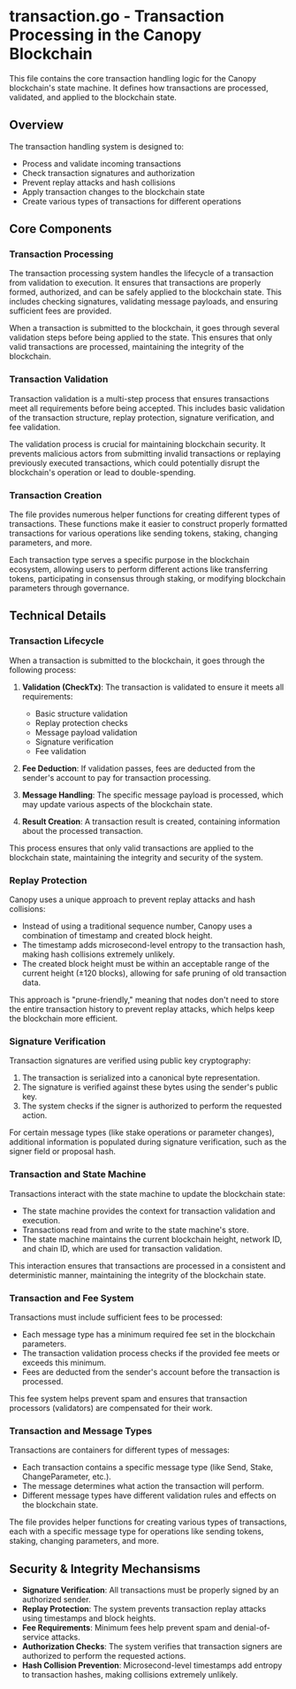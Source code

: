 # transaction.go - Transaction Processing in the Canopy Blockchain

This file contains the core transaction handling logic for the Canopy blockchain's state machine. It defines how transactions are processed, validated, and applied to the blockchain state.

## Overview

The transaction handling system is designed to:
- Process and validate incoming transactions
- Check transaction signatures and authorization
- Prevent replay attacks and hash collisions
- Apply transaction changes to the blockchain state
- Create various types of transactions for different operations

## Core Components

### Transaction Processing

The transaction processing system handles the lifecycle of a transaction from validation to execution. It ensures that transactions are properly formed, authorized, and can be safely applied to the blockchain state. This includes checking signatures, validating message payloads, and ensuring sufficient fees are provided.

When a transaction is submitted to the blockchain, it goes through several validation steps before being applied to the state. This ensures that only valid transactions are processed, maintaining the integrity of the blockchain.

### Transaction Validation

Transaction validation is a multi-step process that ensures transactions meet all requirements before being accepted. This includes basic validation of the transaction structure, replay protection, signature verification, and fee validation.

The validation process is crucial for maintaining blockchain security. It prevents malicious actors from submitting invalid transactions or replaying previously executed transactions, which could potentially disrupt the blockchain's operation or lead to double-spending.

### Transaction Creation

The file provides numerous helper functions for creating different types of transactions. These functions make it easier to construct properly formatted transactions for various operations like sending tokens, staking, changing parameters, and more.

Each transaction type serves a specific purpose in the blockchain ecosystem, allowing users to perform different actions like transferring tokens, participating in consensus through staking, or modifying blockchain parameters through governance.

## Technical Details

### Transaction Lifecycle

When a transaction is submitted to the blockchain, it goes through the following process:

1. **Validation (CheckTx)**: The transaction is validated to ensure it meets all requirements:
   - Basic structure validation
   - Replay protection checks
   - Message payload validation
   - Signature verification
   - Fee validation

2. **Fee Deduction**: If validation passes, fees are deducted from the sender's account to pay for transaction processing.

3. **Message Handling**: The specific message payload is processed, which may update various aspects of the blockchain state.

4. **Result Creation**: A transaction result is created, containing information about the processed transaction.

This process ensures that only valid transactions are applied to the blockchain state, maintaining the integrity and security of the system.

### Replay Protection

Canopy uses a unique approach to prevent replay attacks and hash collisions:

- Instead of using a traditional sequence number, Canopy uses a combination of timestamp and created block height.
- The timestamp adds microsecond-level entropy to the transaction hash, making hash collisions extremely unlikely.
- The created block height must be within an acceptable range of the current height (±120 blocks), allowing for safe pruning of old transaction data.

This approach is "prune-friendly," meaning that nodes don't need to store the entire transaction history to prevent replay attacks, which helps keep the blockchain more efficient.

### Signature Verification

Transaction signatures are verified using public key cryptography:

1. The transaction is serialized into a canonical byte representation.
2. The signature is verified against these bytes using the sender's public key.
3. The system checks if the signer is authorized to perform the requested action.

For certain message types (like stake operations or parameter changes), additional information is populated during signature verification, such as the signer field or proposal hash.

### Transaction and State Machine

Transactions interact with the state machine to update the blockchain state:

- The state machine provides the context for transaction validation and execution.
- Transactions read from and write to the state machine's store.
- The state machine maintains the current blockchain height, network ID, and chain ID, which are used for transaction validation.

This interaction ensures that transactions are processed in a consistent and deterministic manner, maintaining the integrity of the blockchain state.

### Transaction and Fee System

Transactions must include sufficient fees to be processed:

- Each message type has a minimum required fee set in the blockchain parameters.
- The transaction validation process checks if the provided fee meets or exceeds this minimum.
- Fees are deducted from the sender's account before the transaction is processed.

This fee system helps prevent spam and ensures that transaction processors (validators) are compensated for their work.

### Transaction and Message Types

Transactions are containers for different types of messages:

- Each transaction contains a specific message type (like Send, Stake, ChangeParameter, etc.).
- The message determines what action the transaction will perform.
- Different message types have different validation rules and effects on the blockchain state.

The file provides helper functions for creating various types of transactions, each with a specific message type for operations like sending tokens, staking, changing parameters, and more.

## Security & Integrity Mechansisms

- **Signature Verification**: All transactions must be properly signed by an authorized sender.
- **Replay Protection**: The system prevents transaction replay attacks using timestamps and block heights.
- **Fee Requirements**: Minimum fees help prevent spam and denial-of-service attacks.
- **Authorization Checks**: The system verifies that transaction signers are authorized to perform the requested actions.
- **Hash Collision Prevention**: Microsecond-level timestamps add entropy to transaction hashes, making collisions extremely unlikely.
